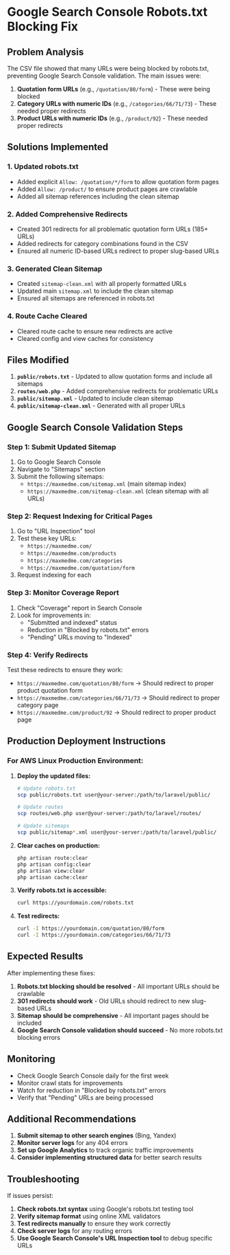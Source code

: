 # Google Search Console Robots.txt Blocking Fix

## Problem Analysis

The CSV file showed that many URLs were being blocked by robots.txt, preventing Google Search Console validation. The main issues were:

1. **Quotation form URLs** (e.g., `/quotation/80/form`) - These were being blocked
2. **Category URLs with numeric IDs** (e.g., `/categories/66/71/73`) - These needed proper redirects
3. **Product URLs with numeric IDs** (e.g., `/product/92`) - These needed proper redirects

## Solutions Implemented

### 1. Updated robots.txt
- Added explicit `Allow: /quotation/*/form` to allow quotation form pages
- Added `Allow: /product/` to ensure product pages are crawlable
- Added all sitemap references including the clean sitemap

### 2. Added Comprehensive Redirects
- Created 301 redirects for all problematic quotation form URLs (185+ URLs)
- Added redirects for category combinations found in the CSV
- Ensured all numeric ID-based URLs redirect to proper slug-based URLs

### 3. Generated Clean Sitemap
- Created `sitemap-clean.xml` with all properly formatted URLs
- Updated main `sitemap.xml` to include the clean sitemap
- Ensured all sitemaps are referenced in robots.txt

### 4. Route Cache Cleared
- Cleared route cache to ensure new redirects are active
- Cleared config and view caches for consistency

## Files Modified

1. **`public/robots.txt`** - Updated to allow quotation forms and include all sitemaps
2. **`routes/web.php`** - Added comprehensive redirects for problematic URLs
3. **`public/sitemap.xml`** - Updated to include clean sitemap
4. **`public/sitemap-clean.xml`** - Generated with all proper URLs

## Google Search Console Validation Steps

### Step 1: Submit Updated Sitemap
1. Go to Google Search Console
2. Navigate to "Sitemaps" section
3. Submit the following sitemaps:
   - `https://maxmedme.com/sitemap.xml` (main sitemap index)
   - `https://maxmedme.com/sitemap-clean.xml` (clean sitemap with all URLs)

### Step 2: Request Indexing for Critical Pages
1. Go to "URL Inspection" tool
2. Test these key URLs:
   - `https://maxmedme.com/`
   - `https://maxmedme.com/products`
   - `https://maxmedme.com/categories`
   - `https://maxmedme.com/quotation/form`
3. Request indexing for each

### Step 3: Monitor Coverage Report
1. Check "Coverage" report in Search Console
2. Look for improvements in:
   - "Submitted and indexed" status
   - Reduction in "Blocked by robots.txt" errors
   - "Pending" URLs moving to "Indexed"

### Step 4: Verify Redirects
Test these redirects to ensure they work:
- `https://maxmedme.com/quotation/80/form` → Should redirect to proper product quotation form
- `https://maxmedme.com/categories/66/71/73` → Should redirect to proper category page
- `https://maxmedme.com/product/92` → Should redirect to proper product page

## Production Deployment Instructions

### For AWS Linux Production Environment:

1. **Deploy the updated files:**
   ```bash
   # Update robots.txt
   scp public/robots.txt user@your-server:/path/to/laravel/public/
   
   # Update routes
   scp routes/web.php user@your-server:/path/to/laravel/routes/
   
   # Update sitemaps
   scp public/sitemap*.xml user@your-server:/path/to/laravel/public/
   ```

2. **Clear caches on production:**
   ```bash
   php artisan route:clear
   php artisan config:clear
   php artisan view:clear
   php artisan cache:clear
   ```

3. **Verify robots.txt is accessible:**
   ```bash
   curl https://yourdomain.com/robots.txt
   ```

4. **Test redirects:**
   ```bash
   curl -I https://yourdomain.com/quotation/80/form
   curl -I https://yourdomain.com/categories/66/71/73
   ```

## Expected Results

After implementing these fixes:

1. **Robots.txt blocking should be resolved** - All important URLs should be crawlable
2. **301 redirects should work** - Old URLs should redirect to new slug-based URLs
3. **Sitemap should be comprehensive** - All important pages should be included
4. **Google Search Console validation should succeed** - No more robots.txt blocking errors

## Monitoring

- Check Google Search Console daily for the first week
- Monitor crawl stats for improvements
- Watch for reduction in "Blocked by robots.txt" errors
- Verify that "Pending" URLs are being processed

## Additional Recommendations

1. **Submit sitemap to other search engines** (Bing, Yandex)
2. **Monitor server logs** for any 404 errors
3. **Set up Google Analytics** to track organic traffic improvements
4. **Consider implementing structured data** for better search results

## Troubleshooting

If issues persist:

1. **Check robots.txt syntax** using Google's robots.txt testing tool
2. **Verify sitemap format** using online XML validators
3. **Test redirects manually** to ensure they work correctly
4. **Check server logs** for any routing errors
5. **Use Google Search Console's URL Inspection tool** to debug specific URLs 
